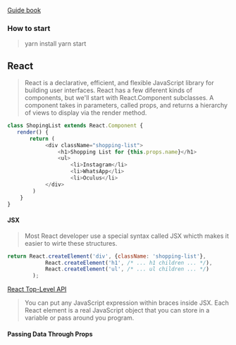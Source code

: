 [Guide book](https://code.visualstudio.com/docs/nodejs/nodejs-tutorial#_debugging-your-express-application)
### How to start
> yarn install
> yarn start

## React
> React is a declarative, efficient, and flexible JavaScript library for building user interfaces.
> React has a few diferent kinds of components, but we'll start with React.Component subclasses.
> A component takes in parameters, called props, and returns a hierarchy of views to display via the render method.
```javascript
class ShopingList extends React.Component {
   render() {
       return (
            <div className="shopping-list">
                <h1>Shopping List for {this.props.name}</h1>
                <ul>
                    <li>Instagram</li>
                    <li>WhatsApp</li>
                    <li>Oculus</li>
            </div>
        )
    }
}
```
#### JSX
> Most React developer use a special syntax called JSX whicth makes it easier to wirte these structures.
```javascript
return React.createElement('div', {className: 'shopping-list'},
            React.createElement('h1', /* ... h1 children ... */),
            React.createElement('ul', /* ... ul children ... */)
        );
```
[React Top-Level API](https://reactjs.org/docs/react-api.html#createelement)

> You can put any JavaScript expression within braces inside JSX. Each React element is a real JavaScript object that you can store in a variable or pass around you program.

#### Passing Data Through Props